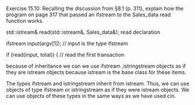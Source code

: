 Exercise 15.10: Recalling the discussion from §8.1 (p. 311), explain how
the program on page 317 that passed an ifstream to the Sales_data
read function works.


std::istream& read(std::istream&, Sales_data&); read declaration

ifstream input(argv[1]); // input is the type ifstream

if (read(input, total)) { // read the first transaction

because of inheritance we can we use ifstream ,istringstream objects as if they are istream objects because istream is the base class for these items.

The types ifstream and istringstream inherit from istream. Thus, we can
use objects of type ifstream or istringstream as if they were istream objects.
We can use objects of these types in the same ways as we have used cin.

